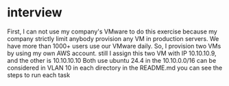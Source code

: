 # interview

First, I can not use my company's VMware to do this exercise because my company 
strictly limit anybody provision any VM in production servers. We have more than 
1000+ users use our VMware daily.
So, I provision two VMs by using my own AWS account.
still
I assign this two VM with IP 10.10.10.9, and the other is 10.10.10.10
Both use ubuntu 24.4 in the 10.10.0.0/16 can be considered in VLAN 10
in each directory
in the README.md
you can see the steps to run each task









